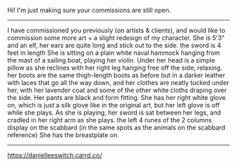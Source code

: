 Hi! I'm just making sure your commissions are still open.

----

I have commissioned you previously (on artists & clients), and would like to commission some more art + a slight redesign of my character.
She is 5'3" and an elf, her ears are quite long and stick out to the side. the sword is 4 feet in length
She is sitting on a plain white naval hammock hanging from the mast of a sailing boat, playing her violin. Under her head is a simple pillow as she reclines with her right leg hanging free off the side, relaxing. her boots are the same thigh-length boots as before but in a darker leather with laces that go all the way down, and her clothes are neatly tucked under her, with her lavender coat and some of the other white cloths draping over the side. Her pants are black and form fitting. She has her right white glove on, which is just a silk glove like in the original art, but her left glove is off while she plays.
As she is playing, her sword is sat between her legs, and cradled in her right arm as she plays. the left 4 runes of the 2 columns display on the scabbard (in the same spots as the animals on the scabbard reference)
She has the breastplate on

----

https://danielleeswitch.carrd.co/
